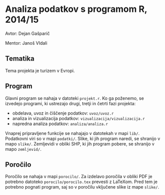 # Analiza podatkov s programom R, 2014/15

Avtor: Dejan Gašparič

Mentor: Janoš VIdali

## Tematika

Tema projekta je turizem v Evropi.

## Program

Glavni program se nahaja v datoteki `projekt.r`. Ko ga poženemo, se izvedejo
programi, ki ustrezajo drugi, tretji in četrti fazi projekta:

* obdelava, uvoz in čiščenje podatkov: `uvoz/uvoz.r`
* analiza in vizualizacija podatkov: `vizualizacija/vizualizacija.r`
* napredna analiza podatkov: `analiza/analiza.r`

Vnaprej pripravljene funkcije se nahajajo v datotekah v mapi `lib/`. Podatkovni
viri so v mapi `podatki/`. Slike, ki jih program naredi, se shranijo v mapo
`slike/`. Zemljevidi v obliki SHP, ki jih program pobere, se shranijo v mapo
`zemljevid/`.

## Poročilo

Poročilo se nahaja v mapi `porocilo/`. Za izdelavo poročila v obliki PDF je
potrebno datoteko `porocilo/porocilo.tex` prevesti z LaTeXom. Pred tem je
potrebno pognati program, saj so v poročilu vključene slike iz mape `slike/`.
